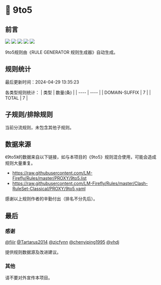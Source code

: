 # 🦙 9to5

## 前言

![](https://shields.io/badge/-移除重复规则-ff69b4) ![](https://shields.io/badge/-DOMAIN与DOMAIN--SUFFIX合并-green) ![](https://shields.io/badge/-DOMAIN--SUFFIX间合并-critical) ![](https://shields.io/badge/-DOMAIN--SUFFIX与DOMAIN--KEYWORD合并-blue) ![](https://shields.io/badge/-IP--CIDR(6)合并-blueviolet) 

9to5规则由《RULE GENERATOR 规则生成器》自动生成。

## 规则统计

最后更新时间：2024-04-29 13:35:23

各类型规则统计：
| 类型 | 数量(条)  | 
| ---- | ----  |
| DOMAIN-SUFFIX | 7  | 
| TOTAL | 7  | 


## 子规则/排除规则


当前分流规则，未包含其他子规则。

## 数据来源

《9to5》的数据来自以下链接，如与本项目的《9to5》规则混合使用，可能会造成规则大量重复。

- https://raw.githubusercontent.com/LM-Firefly/Rules/master/PROXY/9to5.list
- https://raw.githubusercontent.com/LM-Firefly/Rules/master/Clash-RuleSet-Classical/PROXY/9to5.yaml


感谢以上规则作者的辛勤付出（排名不分先后）。

## 最后

### 感谢

[@fiiir](https://github.com/fiiir) [@Tartarus2014](https://github.com/Tartarus2014) [@zjcfynn](https://github.com/zjcfynn) [@chenyiping1995](https://github.com/chenyiping1995) [@vhdj](https://github.com/vhdj)

提供规则数据源及改进建议。

### 其他

请不要对外宣传本项目。